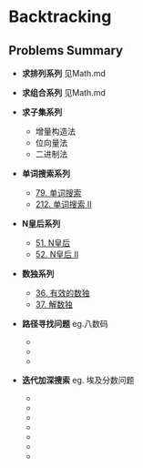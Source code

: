 # Backtracking
## Problems Summary
* **求排列系列**
    见Math.md
* **求组合系列**
    见Math.md
* **求子集系列**
   * 增量构造法
   * 位向量法
   * 二进制法  

* **单词搜索系列**
    * [79. 单词搜索](https://leetcode-cn.com/problems/word-search/)
    * [212. 单词搜索 II](https://leetcode-cn.com/problems/word-search-ii/)

* **N皇后系列**
    * [51. N皇后](https://leetcode-cn.com/problems/n-queens/)
    * [52. N皇后 II](https://leetcode-cn.com/problems/n-queens-ii/)

* **数独系列**
    * [36. 有效的数独](https://leetcode-cn.com/problems/valid-sudoku/)
    * [37. 解数独](https://leetcode-cn.com/problems/sudoku-solver/)

* **路径寻找问题**
    eg.八数码
    * []()
    * []()
    * []()

* **迭代加深搜索**
    eg. 埃及分数问题
    * []()
    * []()
    * []()
    * []()
    * []()
    * []()
    * []()